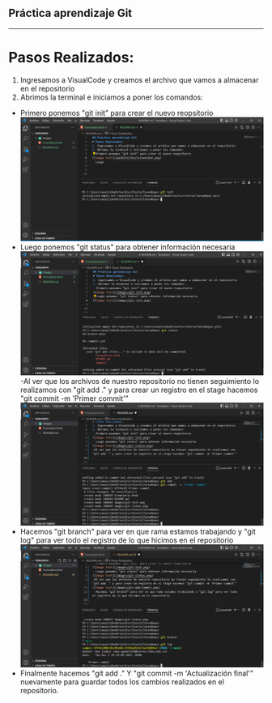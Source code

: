 ## Práctica aprendizaje Git
***
# Pasos Realizados:
1. Ingresamos a VisualCode y creamos el archivo que vamos a almacenar en el repositorio
2. Abrimos la terminal e iniciamos a poner los comandos:
- Primero ponemos "git init" para crear el nuevo reopsitorio
![Image text](/images/git-init.png)
- Luego ponemos "git status" para obtener información necesaria
![Image text](/images/git-status.png)
-Al ver que los archivos de nuestro repositorio no tienen seguimiento lo realizamos con "git add ." y para crear un registro en el stage hacemos "git commit -m 'Primer commit'"
![Image text](/images/git-add-commit.png)
- Hacemos "git branch" para ver en que rama estamos trabajando y "git log" para ver todo el registro de lo que hicimos en el repositorio
![Image text](/images/git-branch-log.png)
- Finalmente hacemos "git add ." Y "git commit -m 'Actualización final'" nuevamente para guardar todos los cambios realizados en el repositorio.



